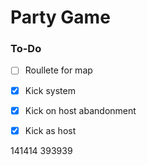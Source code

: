 # Party Game

### To-Do

- [ ] Roullete for map

- [x] Kick system
- [x] Kick on host abandonment
- [x] Kick as host

141414
393939